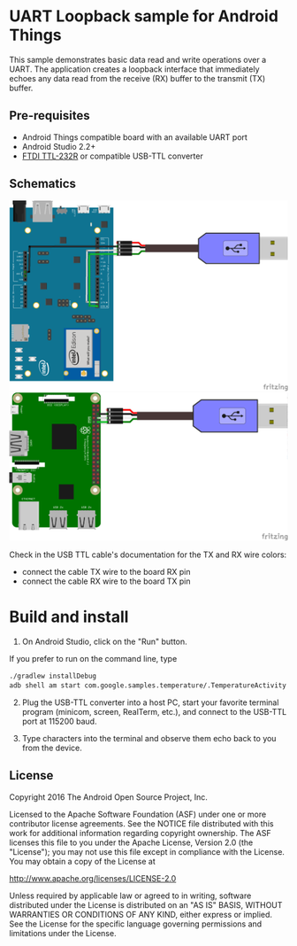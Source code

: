 UART Loopback sample for Android Things
=======================================

This sample demonstrates basic data read and write operations over a UART.
The application creates a loopback interface that immediately echoes
any data read from the receive (RX) buffer to the transmit (TX) buffer.


Pre-requisites
--------------

- Android Things compatible board with an available UART port
- Android Studio 2.2+
- [FTDI TTL-232R](http://www.ftdichip.com/Products/Cables/USBTTLSerial.htm)
or compatible USB-TTL converter


Schematics
----------

![Schematics for Intel Edison](edison_schematics.png)
![Schematics for Raspberry Pi 3](rpi3_schematics.png)

Check in the USB TTL cable's documentation for the TX and RX wire colors:
- connect the cable TX wire to the board RX pin
- connect the cable RX wire to the board TX pin

Build and install
=================

1. On Android Studio, click on the "Run" button.

If you prefer to run on the command line, type

```bash
./gradlew installDebug
adb shell am start com.google.samples.temperature/.TemperatureActivity
```

2. Plug the USB-TTL converter into a host PC, start your favorite terminal
program (minicom, screen, RealTerm, etc.), and connect to the USB-TTL port
at 115200 baud.

3. Type characters into the terminal and observe them echo back to you from the device.


License
-------

Copyright 2016 The Android Open Source Project, Inc.

Licensed to the Apache Software Foundation (ASF) under one or more contributor
license agreements.  See the NOTICE file distributed with this work for
additional information regarding copyright ownership.  The ASF licenses this
file to you under the Apache License, Version 2.0 (the "License"); you may not
use this file except in compliance with the License.  You may obtain a copy of
the License at

  http://www.apache.org/licenses/LICENSE-2.0

Unless required by applicable law or agreed to in writing, software
distributed under the License is distributed on an "AS IS" BASIS, WITHOUT
WARRANTIES OR CONDITIONS OF ANY KIND, either express or implied.  See the
License for the specific language governing permissions and limitations under
the License.
